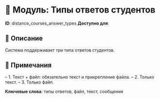 # 📘 Модуль: Типы ответов студентов
**ID**: distance_courses_answer_types
**Доступно для**: 

## 📝 Описание
Система поддерживает три типа ответов студентов.

## 📌 Примечания
– 1. Текст + файл: обязательно текст и прикрепление файла.
– 2. Только текст.
– 3. Только файл.

**Ключевые слова**: типы ответов, файл, текст, сообщения

